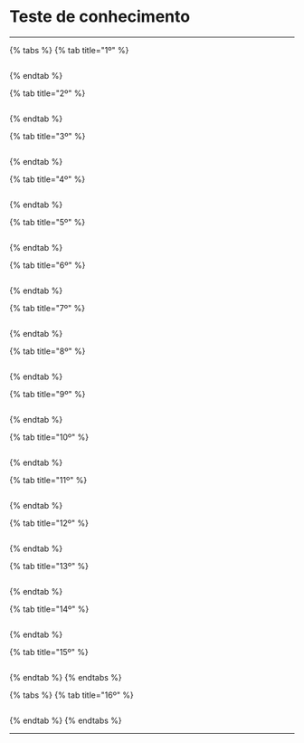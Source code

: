 # Teste de conhecimento

***

{% tabs %}
{% tab title="1º" %}
<figure><img src="../../.gitbook/assets/image (9) (1) (1) (1) (1) (1) (1).png" alt=""><figcaption></figcaption></figure>
{% endtab %}

{% tab title="2º" %}
<figure><img src="../../.gitbook/assets/image (10) (1) (1) (1) (1) (1) (1).png" alt=""><figcaption></figcaption></figure>
{% endtab %}

{% tab title="3º" %}
<figure><img src="../../.gitbook/assets/image (72).png" alt=""><figcaption></figcaption></figure>
{% endtab %}

{% tab title="4º" %}
<figure><img src="../../.gitbook/assets/image (81).png" alt=""><figcaption></figcaption></figure>
{% endtab %}

{% tab title="5º" %}
<figure><img src="../../.gitbook/assets/image (5) (1) (1) (1) (1) (1) (1).png" alt=""><figcaption></figcaption></figure>
{% endtab %}

{% tab title="6º" %}
<figure><img src="../../.gitbook/assets/image (21) (1) (1) (1).png" alt=""><figcaption></figcaption></figure>
{% endtab %}

{% tab title="7º" %}
<figure><img src="../../.gitbook/assets/image (25) (1) (1) (1).png" alt=""><figcaption></figcaption></figure>
{% endtab %}

{% tab title="8º" %}
<figure><img src="../../.gitbook/assets/image (26) (1) (1) (1).png" alt=""><figcaption></figcaption></figure>
{% endtab %}

{% tab title="9º" %}
<figure><img src="../../.gitbook/assets/image (28) (1) (1) (1).png" alt=""><figcaption></figcaption></figure>
{% endtab %}

{% tab title="10º" %}
<figure><img src="../../.gitbook/assets/image (5) (1) (1) (1) (1) (1).png" alt=""><figcaption></figcaption></figure>
{% endtab %}

{% tab title="11º" %}
<figure><img src="../../.gitbook/assets/image (6) (1) (1) (1) (1).png" alt=""><figcaption></figcaption></figure>
{% endtab %}

{% tab title="12º" %}
<figure><img src="../../.gitbook/assets/image (11) (1) (1) (1) (1).png" alt=""><figcaption></figcaption></figure>
{% endtab %}

{% tab title="13º" %}
<figure><img src="../../.gitbook/assets/image (12) (1) (1) (1) (1).png" alt=""><figcaption></figcaption></figure>
{% endtab %}

{% tab title="14º" %}
<figure><img src="../../.gitbook/assets/image (83).png" alt=""><figcaption></figcaption></figure>
{% endtab %}

{% tab title="15º" %}
<figure><img src="../../.gitbook/assets/image (85).png" alt=""><figcaption></figcaption></figure>
{% endtab %}
{% endtabs %}

{% tabs %}
{% tab title="16º" %}
<figure><img src="../../.gitbook/assets/image (86).png" alt=""><figcaption></figcaption></figure>
{% endtab %}
{% endtabs %}

***
